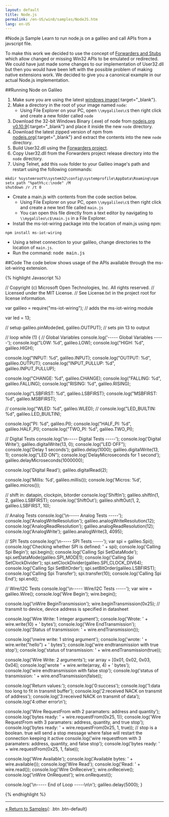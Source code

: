 ```yaml
---
layout: default
title: Node.js
permalink: /en-US/win8/samples/NodeJS.htm
lang: en-US
---
```


#Node.js Sample
Learn to run node.js on a galileo and call APIs from a javscript file.

To make this work we decided to use the concept of [Forwarders and Stubs](Forwarders.htm) which allow changed or missing Win32 APIs to be emulated or redirected. We could have just made some changes to our implementation of User32.dll but then you would have been left with the possible problem of making native extensions work. We decided to give you a canonical example in our actual Node.js implementation.

##Running Node on Galileo

1. Make sure you are using the latest [windows image](https://connect.microsoft.com/windowsembeddedIoT/Downloads){:target="_blank"}.
1. Make a directory in the root of your image named `node`:
    * Using File Explorer on your PC, open `\\mygalileo\c$` then right click and create a new folder called `node`
1. Download the 32-bit Windows Binary (.exe) of node from [nodejs.org v0.10.9](http://nodejs.org/dist/v0.10.9/){:target="_blank"} and place it inside the new `node` directory.
1. Download the latest zipped version of npm from [nodejs.org](http://nodejs.org/dist/npm/){:target="_blank"} and extract the contents into the new `node` directory.
1. Build User32.dll using the [Forwarders project](https://github.com/ms-iot/forwarders).
1. Copy User32.dll from the Forwarders project release directory into the `node` directory.
1. Using Telnet, add this `node` folder to your Galileo image's path and restart using the following commands:

~~~
mkdir %systemroot%\system32\config\systemprofile\AppData\Roaming\npm
setx path "%path%;c:\node" /M
shutdown /r /t 0
~~~

* Create a main.js with contents from the code section below.
    * Using File Explorer on your PC, open `\\mygalileo\c$` then right click and create a new text file called `main.js`
    * You can open this file directly from a text editor by navigating to `\\mygalileo\c$\main.js` in a File Explorer.
* Install the ms-iot-wiring package into the location of main.js using npm:

~~~
npm install ms-iot-wiring
~~~

* Using a telnet connection to your galileo, change directories to the location of `main.js`.
* Run the command: <kbd>node main.js</kbd>

##Code
The code below shows usage of the APIs available through the ms-iot-wiring extension.

{% highlight Javascript %}

// Copyright (c) Microsoft Open Technologies, Inc.  All rights reserved.
// Licensed under the MIT License.
// See License.txt in the project root for license information.

var galileo = require("ms-iot-wiring"); // adds the ms-iot-wiring module

var led = 13;

// setup
galileo.pinMode(led, galileo.OUTPUT); // sets pin 13 to output

// loop
while (1)
{
   // Global Variables
   console.log('----- Global Variables -----');
   console.log("LOW: %d", galileo.LOW);
   console.log("HIGH: %d", galileo.HIGH);

   console.log("INPUT: %d", galileo.INPUT);
   console.log("OUTPUT: %d", galileo.OUTPUT);
   console.log("INPUT_PULLUP: %d", galileo.INPUT_PULLUP);

   console.log("CHANGE: %d", galileo.CHANGE);
   console.log("FALLING: %d", galileo.FALLING);
   console.log("RISING: %d", galileo.RISING);

   console.log("LSBFIRST: %d", galileo.LSBFIRST);
   console.log("MSBFIRST: %d", galileo.MSBFIRST);

   // console.log("WLED: %d", galileo.WLED);
   // console.log("LED_BUILTIN: %d", galileo.LED_BUILTIN);

   console.log("PI: %d", galileo.PI);
   console.log("HALF_PI: %d", galileo.HALF_PI);
   console.log("TWO_PI: %d", galileo.TWO_PI);

   // Digital Tests
   console.log('\n----- Digital Tests -----');
   console.log('Digital Write');
   galileo.digitalWrite(13, 0);
   console.log("LED OFF");
   console.log('Delay 1 seconds');
   galileo.delay(1000);
   galileo.digitalWrite(13, 1);
   console.log("LED ON");
   console.log('DelayMicroseconds for 1 second');
   galileo.delayMicroseconds(1000000);

   console.log('Digital Read');
   galileo.digitalRead(2);

   console.log('Millis: %d', galileo.millis());
   console.log('Micros: %d', galileo.micros());

   // shift in: datapin, clockpin, bitorder
   console.log('ShiftIn');
   galileo.shiftIn(1, 2, galileo.LSBFIRST);
   console.log('ShiftOut');
   galileo.shiftOut(1, 2, galileo.LSBFIRST, 10);

   // Analog Tests
   console.log('\n----- Analog Tests -----');
   console.log('AnalogWriteResolution');
   galileo.analogWriteResolution(12);
   console.log('AnalogReadResolution');
   galileo.analogReadResolution(12);
   console.log('AnalogWrite');
   galileo.analogWrite(3, 4095);

   // SPI Tests
   console.log('\n----- SPI Tests -----');
   var spi = galileo.Spi();
   console.log('Checking whether SPI is defined: ' + spi);
   console.log('Calling Spi Begin');
   spi.begin();
   console.log('Calling Spi SetDataMode');
   spi.setDataMode(galileo.SPI_MODE1);
   console.log('Calling Spi SetClockDivider');
   spi.setClockDivider(galileo.SPI_CLOCK_DIV64);
   console.log('Calling Spi SetBitOrder');
   spi.setBitOrder(galileo.LSBFIRST);
   console.log('Calling Spi Transfer');
   spi.transfer(10);
   console.log('Calling Spi End');
   spi.end();

   // Wire/I2C Tests
   console.log('\n----- Wire/I2C Tests -----');
   var wire = galileo.Wire();
   console.log('Wire Begin');
   wire.begin();

   console.log('\nWire BeginTransmission');
   wire.beginTransmission(0x25); // transmit to device, device address is specified in datasheet

   console.log('Wire Write: 1 integer argument');
   console.log('Wrote: ' + wire.write(10) + ' bytes');
   console.log('Wire EndTransmission');
   console.log('Status of transmission: ' + wire.endTransmission());

   console.log('\nwire write: 1 string argument');
   console.log('wrote: ' + wire.write("hello") + ' bytes');
   console.log('wire endtransmission with true stop');
   console.log('status of transmission: ' + wire.endTransmission(true));

   console.log('Wire Write: 2 arguments');
   var array = [0x01, 0x02, 0x03, 0x04];
   console.log('wrote ' + wire.write(array, 4) + ' bytes');
   console.log('wire endtransmission with false stop');
   console.log('status of transmission: ' + wire.endTransmission(false));

   console.log('Return values:');
   console.log('0:success');
   console.log('1:data too long to fit in transmit buffer');
   console.log('2:received NACK on transmit of address');
   console.log('3:received NACK on transmit of data');
   console.log('4:other error\n');

   console.log('Wire RequestFrom with 2 paramaters: address and quantity');
   console.log('bytes ready: ' + wire.requestFrom(0x25, 1));
   console.log('Wire RequestFrom with 3 paramaters: address, quantity, and true stop');
   console.log('bytes ready: ' + wire.requestFrom(0x25, 1, true)); // stop is a boolean. true will send a stop message where false will restart the connection keeping it active
   console.log('wire requestfrom with 3 paramaters: address, quantity, and false stop');
   console.log('bytes ready: ' + wire.requestFrom(0x25, 1, false));

   console.log('Wire Available');
   console.log('Available bytes: ' + wire.available());
   console.log('Wire Read');
   console.log('Read: ' + wire.read());
   console.log('Wire OnReceive');
   wire.onReceive();
   console.log('\nWire OnRequest');
   wire.onRequest();

   console.log('\n----- End of Loop -----\n\n');
   galileo.delay(5000);
}

{% endhighlight %}


---
[&laquo; Return to Samples](SampleApps.htm){: .btn .btn-default}

